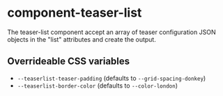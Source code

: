 # component-teaser-list

The teaser-list component accept an array of teaser configuration JSON objects in the "list" attributes and create the output.


## Overrideable CSS variables

 * `--teaserlist-teaser-padding` (defaults to `--grid-spacing-donkey`)
 * `--teaserlist-border-color` (defaults to `--color-london`)
